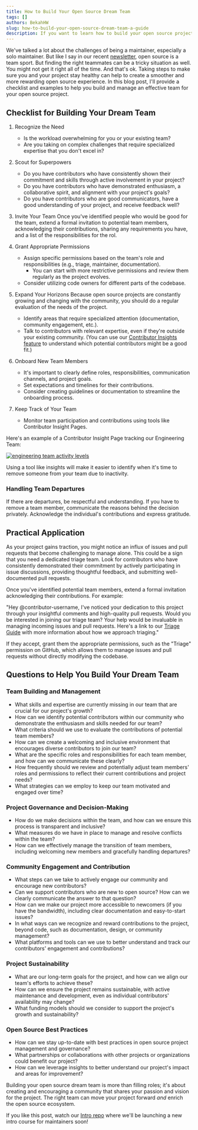 ```yaml
---
title: How to Build Your Open Source Dream Team
tags: []
authors: BekahHW
slug: how-to-build-your-open-source-dream-team-a-guide
description: If you want to learn how to build your open source project dream team, look no further. This guide shares a checklist and questions to help you determine your needs and identify the right people.
---
```


We've talked a lot about the challenges of being a maintainer, especially a solo maintainer. But like I say in our recent [newsletter](https://news.opensauced.pizza/why-open-source-is-a-team-sport/), open source is a team sport. But finding the right teammates can be a tricky situation as well. You might not get it right all of the time. And that's ok. Taking steps to make sure you and your project stay healthy can help to create a smoother and more rewarding open source experience. In this blog post, I'll provide a checklist and examples to help you build and manage an effective team for your open source project.

<!-- truncate -->

## Checklist for Building Your Dream Team

1. Recognize the Need
     - Is the workload overwhelming for you or your existing team?
     - Are you taking on complex challenges that require specialized expertise that you don't excel in?


2. Scout for Superpowers
     - Do you have contributors who have consistently shown their commitment and skills through active involvement in your project?
     - Do you have contributors who have demonstrated enthusiasm, a collaborative spirit, and alignment with your project's goals?
     - Do you have contributors who are good communicators, have a good understanding of your project, and receive feedback well?

3. Invite Your Team
Once you've identified people who would be good for the team, extend a formal invitation to potential team members, acknowledging their contributions, sharing any requirements you have, and a list of the responsibilities for the rol.

4. Grant Appropriate Permissions
     - Assign specific permissions based on the team's role and responsibilities (e.g., triage, maintainer, documentation).
          - You can start with more restrictive permissions and review them regularly as the project evolves.
     - Consider utilizing code owners for different parts of the codebase.

5. Expand Your Horizons
Because open source projects are constantly growing and changing with the community, you should do a regular evaluation of the needs of the project.
     - Identify areas that require specialized attention (documentation, community engagement, etc.).
     - Talk to contributors with relevant expertise, even if they're outside your existing community. (You can use our [Contributor Insights feature](https://opensauced.pizza/docs/features/contributor-insights/) to understand which potential contributors might be a good fit.)

6. Onboard New Team Members
     - It's important to clearly define roles, responsibilities, communication channels, and project goals.
     - Set expectations and timelines for their contributions.
     - Consider creating guidelines or documentation to streamline the onboarding process.

7. Keep Track of Your Team
     - Monitor team participation and contributions using tools like Contributor Insight Pages. 

Here's an example of a Contributor Insight Page tracking our Engineering Team:


[![engineering team activity levels](https://dev-to-uploads.s3.amazonaws.com/uploads/articles/nf61l773qy1ox91vsd4e.png)](https://app.opensauced.pizza/workspaces/70809527-03ce-41ec-a159-fc664651afdb/contributor-insights/863746b2-a299-4091-bc4c-47616f4577b3/activity)

Using a tool like insights will make it easier to identify when it's time to remove someone from your team due to inactivity.

### Handling Team Departures

If there are departures, be respectful and understanding. If you have to remove a team member, communicate the reasons behind the decision privately. Acknowledge the individual's contributions and express gratitude.

## Practical Application

As your project gains traction, you might notice an influx of issues and pull requests that become challenging to manage alone. This could be a sign that you need a dedicated triage team. Look for contributors who have consistently demonstrated their commitment by actively participating in issue discussions, providing thoughtful feedback, and submitting well-documented pull requests.

Once you've identified potential team members, extend a formal invitation acknowledging their contributions. For example:

"Hey @contributor-username, I've noticed your dedication to this project through your insightful comments and high-quality pull requests. Would you be interested in joining our triage team? Your help would be invaluable in managing incoming issues and pull requests. Here's a link to our [Triage Guide](https://opensauced.pizza/docs/contributing/triage-guide/) with more information about how we approach triaging."

If they accept, grant them the appropriate permissions, such as the "Triage" permission on GitHub, which allows them to manage issues and pull requests without directly modifying the codebase.

## Questions to Help You Build Your Dream Team

### Team Building and Management

- What skills and expertise are currently missing in our team that are crucial for our project's growth?
- How can we identify potential contributors within our community who demonstrate the enthusiasm and skills needed for our team?
- What criteria should we use to evaluate the contributions of potential team members?
- How can we create a welcoming and inclusive environment that encourages diverse contributors to join our team?
- What are the specific roles and responsibilities for each team member, and how can we communicate these clearly?
- How frequently should we review and potentially adjust team members' roles and permissions to reflect their current contributions and project needs?
- What strategies can we employ to keep our team motivated and engaged over time?


### Project Governance and Decision-Making

- How do we make decisions within the team, and how can we ensure this process is transparent and inclusive?
- What measures do we have in place to manage and resolve conflicts within the team?
- How can we effectively manage the transition of team members, including welcoming new members and gracefully handling departures?

### Community Engagement and Contribution

- What steps can we take to actively engage our community and encourage new contributors?
- Can we support contributors who are new to open source? How can we clearly communicate the answer to that question?
- How can we make our project more accessible to newcomers (if you have the bandwidth), including clear documentation and easy-to-start issues?
- In what ways can we recognize and reward contributions to the project, beyond code, such as documentation, design, or community management?
- What platforms and tools can we use to better understand and track our contributors' engagement and contributions?


### Project Sustainability
- What are our long-term goals for the project, and how can we align our team's efforts to achieve these?
- How can we ensure the project remains sustainable, with active maintenance and development, even as individual contributors' availability may change?
- What funding models should we consider to support the project's growth and sustainability?


### Open Source Best Practices

- How can we stay up-to-date with best practices in open source project management and governance?
- What partnerships or collaborations with other projects or organizations could benefit our project?
- How can we leverage insights to better understand our project's impact and areas for improvement?

Building your open source dream team is more than filling roles; it's about creating and encouraging a community that shares your passion and vision for the project. The right team can move your project forward *and* enrich the open source ecosystem.

If you like this post, watch our [Intro repo](https://github.com/open-sauced/intro) where we'll be launching a new intro course for maintainers soon! 


